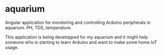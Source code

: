 # aquarium
Angular application for monitoring and controlling Arduino peripherals in aquarium. PH, TDS, temperature.

This application is being developped for my aquarium and it might help someone who is starting to learn Arduino and want to make some home IoT usage.
